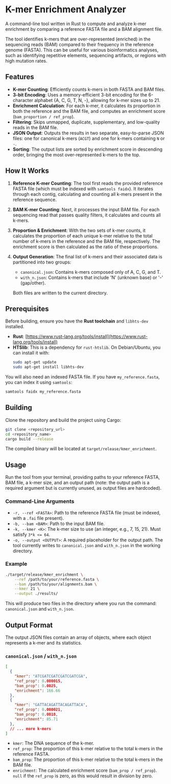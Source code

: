 # K-mer Enrichment Analyzer

A command-line tool written in Rust to compute and analyze k-mer enrichment by comparing a reference FASTA file and a BAM alignment file.

The tool identifies k-mers that are over-represented (enriched) in the sequencing reads (BAM) compared to their frequency in the reference genome (FASTA). This can be useful for various bioinformatics analyses, such as identifying repetitive elements, sequencing artifacts, or regions with high mutation rates.

## Features

- **K-mer Counting**: Efficiently counts k-mers in both FASTA and BAM files.
- **3-bit Encoding**: Uses a memory-efficient 3-bit encoding for the 6-character alphabet {A, C, G, T, N, -}, allowing for k-mer sizes up to 21.
- **Enrichment Calculation**: For each k-mer, it calculates its proportion in both the reference and the BAM file, and computes an enrichment score (`bam_proportion / ref_prop`).
- **Filtering**: Skips unmapped, duplicate, supplementary, and low-quality reads in the BAM file.
- **JSON Output**: Outputs the results in two separate, easy-to-parse JSON files: one for canonical k-mers (`ACGT`) and one for k-mers containing `N` or `-`.
- **Sorting**: The output lists are sorted by enrichment score in descending order, bringing the most over-represented k-mers to the top.

## How It Works

1.  **Reference K-mer Counting**: The tool first reads the provided reference FASTA file (which must be indexed with `samtools faidx`). It iterates through each contig, calculating and counting all k-mers present in the reference sequence.
2.  **BAM K-mer Counting**: Next, it processes the input BAM file. For each sequencing read that passes quality filters, it calculates and counts all k-mers.
3.  **Proportion & Enrichment**: With the two sets of k-mer counts, it calculates the proportion of each unique k-mer relative to the total number of k-mers in the reference and the BAM file, respectively. The enrichment score is then calculated as the ratio of these proportions.
4.  **Output Generation**: The final list of k-mers and their associated data is partitioned into two groups:
    - `canonical.json`: Contains k-mers composed only of A, C, G, and T.
    - `with_n.json`: Contains k-mers that include 'N' (unknown base) or '-' (gap/other).

    Both files are written to the current directory.

## Prerequisites

Before building, ensure you have the **Rust toolchain** and `libhts-dev` installed.

- **Rust**: [https://www.rust-lang.org/tools/install](https://www.rust-lang.org/tools/install)
- **HTSlib**: This is a dependency for `rust-htslib`. On Debian/Ubuntu, you can install it with:
  ```sh
  sudo apt-get update
  sudo apt-get install libhts-dev
  ```

You will also need an indexed FASTA file. If you have `my_reference.fasta`, you can index it using `samtools`:
```sh
samtools faidx my_reference.fasta
```

## Building

Clone the repository and build the project using Cargo:

```sh
git clone <repository_url>
cd <repository_name>
cargo build --release
```

The compiled binary will be located at `target/release/kmer_enrichment`.

## Usage

Run the tool from your terminal, providing paths to your reference FASTA, BAM file, a k-mer size, and an output path (note: the output path is a required argument but is currently unused, as output files are hardcoded).

### Command-Line Arguments

-   `-r, --ref <FASTA>`: Path to the reference FASTA file (must be indexed, with a `.fai` file present).
-   `-b, --bam <BAM>`: Path to the input BAM file.
-   `-k, --kmer <K>`: The k-mer size to use (an integer, e.g., 7, 15, 21). Must satisfy `3*k <= 64`.
-   `-o, --output <OUTPUT>`: A required placeholder for the output path. The tool currently writes to `canonical.json` and `with_n.json` in the working directory.

### Example

```sh
./target/release/kmer_enrichment \
    --ref /path/to/your/reference.fasta \
    --bam /path/to/your/alignments.bam \
    --kmer 21 \
    --output ./results/
```

This will produce two files in the directory where you run the command: `canonical.json` and `with_n.json`.

## Output Format

The output JSON files contain an array of objects, where each object represents a k-mer and its statistics.

### `canonical.json` / `with_n.json`

```json
[
  {
    "kmer": "ATCGATCGATCGATCGATCGA",
    "ref_prop": 0.000015,
    "bam_prop": 0.0025,
    "enrichment": 166.66
  },
  {
    "kmer": "GATTACAGATTACAGATTACA",
    "ref_prop": 0.000021,
    "bam_prop": 0.0018,
    "enrichment": 85.71
  },
  // ... more k-mers
]
```

-   `kmer`: The DNA sequence of the k-mer.
-   `ref_prop`: The proportion of this k-mer relative to the total k-mers in the reference FASTA.
-   `bam_prop`: The proportion of this k-mer relative to the total k-mers in the BAM file.
-   `enrichment`: The calculated enrichment score (`bam_prop / ref_prop`). `null` if the `ref_prop` is zero, as this would result in division by zero.